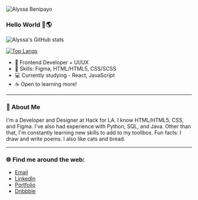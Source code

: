 ![Alyssa Benipayo](https://user-images.githubusercontent.com/38295612/118351368-79a6a280-b510-11eb-9af3-861f2d1d7b92.png)

### Hello World 🍞🌎

![Alyssa's GitHub stats](https://github-readme-stats.vercel.app/api?username=abtoast&count_private=true&hide=stars,contribs)


[![Top Langs](https://github-readme-stats.vercel.app/api/top-langs/?username=abtoast&layout=compact)](https://github.com/abtoast/github-readme-stats)

- 🌱 Frontend Developer + UI/UX
- 🧰 Skills: Figma, HTML/HTML5, CSS/SCSS
- 💻 Currently studying - React, JavaScript
- ☕ Open to learning more!

---

### 💬 About Me

I'm a Developer and Designer at Hack for LA. I know HTML/HTML5, CSS, and Figma. I've also had experience with Python, SQL, and Java. Other than that, I'm constantly learning new skills to add to my toollbox. Fun facts: I draw and write poems. I also like cats and bread.

---

### 🌐 Find me around the web:
- [Email](mailto:alymaebenipayo@gmail.com)
- [LinkedIn](https://www.linkedin.com/in/alyssabenipayo/)
- [Portfolio](https://alyssabenipayo.github.io/)
- [Dribbble](https://dribbble.com/abtoast)


